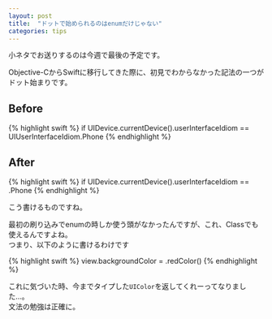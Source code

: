 ```yaml
---
layout: post
title:  "ドットで始められるのはenumだけじゃない"
categories: tips
---
```


小ネタでお送りするのは今週で最後の予定です。

Objective-CからSwiftに移行してきた際に、初見でわからなかった記法の一つがドット始まりです。

## Before

{% highlight swift %}
if UIDevice.currentDevice().userInterfaceIdiom == UIUserInterfaceIdiom.Phone
{% endhighlight %}

## After

{% highlight swift %}
if UIDevice.currentDevice().userInterfaceIdiom == .Phone
{% endhighlight %}

こう書けるものですね。

最初の刷り込みでenumの時しか使う頭がなかったんですが、これ、Classでも使えるんですよね。  
つまり、以下のように書けるわけです

{% highlight swift %}
view.backgroundColor = .redColor()
{% endhighlight %}

これに気づいた時、今までタイプした`UIColor`を返してくれーってなりました…。  
文法の勉強は正確に。

